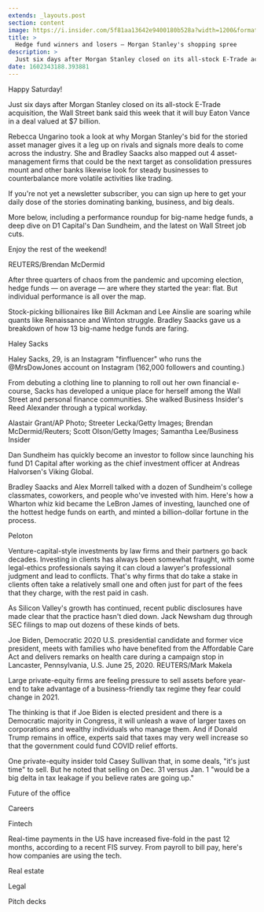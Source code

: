 ```yaml
--- 
extends: _layouts.post 
section: content 
image: https://i.insider.com/5f81aa13642e9400180b528a?width=1200&format=jpeg 
title: > 
  Hedge fund winners and losers — Morgan Stanley's shopping spree 
description: > 
  Just six days after Morgan Stanley closed on its all-stock E-Trade acquisition, the Wall Street bank said this week that it will buy Eaton Vance in a deal valued at $7 billion.More below, including a performance roundup for big-name hedge funds, a deep dive on D1 Capital's Dan Sundheim, and the latest on Wall Street job cuts.REUTERS/Brendan McDermidAfter three quarters of chaos from the pandemic and upcoming election, hedge funds — on average — are where they started the year: flat.Bradley Saacks gave us a breakdown of how 13 big-name hedge funds are faring.Here's how a Wharton whiz kid became the LeBron James of investing, launched one of the hottest hedge funds on earth, and minted a billion-dollar fortune in the process. 
date: 1602343188.393881 
--- 
```

Happy Saturday!

Just six days after Morgan Stanley closed on its all-stock E-Trade acquisition, the Wall Street bank said this week that it will buy Eaton Vance in a deal valued at $7 billion.

Rebecca Ungarino took a look at why Morgan Stanley's bid for the storied asset manager gives it a leg up on rivals and signals more deals to come across the industry. She and Bradley Saacks also mapped out 4 asset-management firms that could be the next target as consolidation pressures mount and other banks likewise look for steady businesses to counterbalance more volatile activities like trading.

If you're not yet a newsletter subscriber, you can sign up here to get your daily dose of the stories dominating banking, business, and big deals.

More below, including a performance roundup for big-name hedge funds, a deep dive on D1 Capital's Dan Sundheim, and the latest on Wall Street job cuts.

Enjoy the rest of the weekend!

REUTERS/Brendan McDermid

After three quarters of chaos from the pandemic and upcoming election, hedge funds — on average — are where they started the year: flat. But individual performance is all over the map.

Stock-picking billionaires like Bill Ackman and Lee Ainslie are soaring while quants like Renaissance and Winton struggle. Bradley Saacks gave us a breakdown of how 13 big-name hedge funds are faring.

Haley Sacks

Haley Sacks, 29, is an Instagram "finfluencer" who runs the @MrsDowJones account on Instagram (162,000 followers and counting.)

From debuting a clothing line to planning to roll out her own financial e-course, Sacks has developed a unique place for herself among the Wall Street and personal finance communities. She walked Business Insider's Reed Alexander through a typical workday.

Alastair Grant/AP Photo; Streeter Lecka/Getty Images; Brendan McDermid/Reuters; Scott Olson/Getty Images; Samantha Lee/Business Insider

Dan Sundheim has quickly become an investor to follow since launching his fund D1 Capital after working as the chief investment officer at Andreas Halvorsen's Viking Global.

Bradley Saacks and Alex Morrell talked with a dozen of Sundheim's college classmates, coworkers, and people who've invested with him. Here's how a Wharton whiz kid became the LeBron James of investing, launched one of the hottest hedge funds on earth, and minted a billion-dollar fortune in the process.

Peloton

Venture-capital-style investments by law firms and their partners go back decades. Investing in clients has always been somewhat fraught, with some legal-ethics professionals saying it can cloud a lawyer's professional judgment and lead to conflicts. That's why firms that do take a stake in clients often take a relatively small one and often just for part of the fees that they charge, with the rest paid in cash.

As Silicon Valley's growth has continued, recent public disclosures have made clear that the practice hasn't died down. Jack Newsham dug through SEC filings to map out dozens of these kinds of bets.

Joe Biden, Democratic 2020 U.S. presidential candidate and former vice president, meets with families who have benefited from the Affordable Care Act and delivers remarks on health care during a campaign stop in Lancaster, Pennsylvania, U.S. June 25, 2020. REUTERS/Mark Makela

Large private-equity firms are feeling pressure to sell assets before year-end to take advantage of a business-friendly tax regime they fear could change in 2021.

The thinking is that if Joe Biden is elected president and there is a Democratic majority in Congress, it will unleash a wave of larger taxes on corporations and wealthy individuals who manage them. And if Donald Trump remains in office, experts said that taxes may very well increase so that the government could fund COVID relief efforts.

One private-equity insider told Casey Sullivan that, in some deals, "it's just time" to sell. But he noted that selling on Dec. 31 versus Jan. 1 "would be a big delta in tax leakage if you believe rates are going up."

Future of the office

Careers

Fintech

Real-time payments in the US have increased five-fold in the past 12 months, according to a recent FIS survey. From payroll to bill pay, here's how companies are using the tech.

Real estate

Legal

Pitch decks